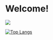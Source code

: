 # Welcome!
![](https://github-readme-stats.vercel.app/api?username=andrewjacobson5&theme=dark&hide=contribs,prs)

[![Top Langs](https://github-readme-stats.vercel.app/api/top-langs/?username=andrewjacobson5&theme=dark)](https://github.com/andrewjacobson5/github-readme-stats)
